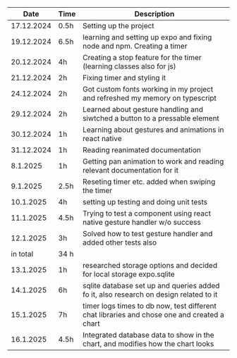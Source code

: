 | Date       | Time | Description                                                                                 |
| ---------- | ---- | ------------------------------------------------------------------------------------------- |
| 17.12.2024 | 0.5h | Setting up the project                                                                      |
| 19.12.2024 | 6.5h | learning and setting up expo and fixing node and npm. Creating a timer                      |
| 20.12.2024 | 4h   | Creating a stop feature for the timer (learning classes also for js)                        |
| 21.12.2024 | 2h   | Fixing timer and styling it                                                                 |
| 24.12.2024 | 2h   | Got custom fonts working in my project and refreshed my memory on typescript                |
| 29.12.2024 | 2h   | Learned about gesture handling and siwtched a button to a pressable element                 |
| 30.12.2024 | 1h   | Learning about gestures and animations in react native                                      |
| 31.12.2024 | 1h   | Reading reanimated documentation                                                            |
| 8.1.2025   | 1h   | Getting pan animation to work and reading relevant documentation for it                     |
| 9.1.2025   | 2.5h | Reseting timer etc. added when swiping the timer                                            |
| 10.1.2025  | 4h   | setting up testing and doing unit tests                                                     |
| 11.1.2025  | 4.5h | Trying to test a component using react native gesture handler w/o success                   |
| 12.1.2025  | 3h   | Solved how to test gesture handler and added other tests also                               |
| in total   | 34 h |                                                                                             |
| 13.1.2025  | 1h   | researched storage options and decided for local storage expo.sqlite                        |
| 14.1.2025  | 6h   | sqlite database set up and queries added fo it, also research on design related to it       |
| 15.1.2025  | 7h   | timer logs times to db now, test different chat libraries and chose one and created a chart |
| 16.1.2025  | 4.5h | Integrated database data to show in the chart, and modifies how the chart looks             |

